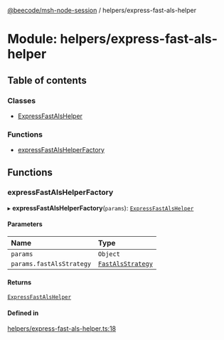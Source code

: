 [@beecode/msh-node-session](../README.md) / helpers/express-fast-als-helper

# Module: helpers/express-fast-als-helper

## Table of contents

### Classes

- [ExpressFastAlsHelper](../classes/helpers_express_fast_als_helper.ExpressFastAlsHelper.md)

### Functions

- [expressFastAlsHelperFactory](helpers_express_fast_als_helper.md#expressfastalshelperfactory)

## Functions

### expressFastAlsHelperFactory

▸ **expressFastAlsHelperFactory**(`params`): [`ExpressFastAlsHelper`](../classes/helpers_express_fast_als_helper.ExpressFastAlsHelper.md)

#### Parameters

| Name | Type |
| :------ | :------ |
| `params` | `Object` |
| `params.fastAlsStrategy` | [`FastAlsStrategy`](../classes/session_strategy_fast_als_strategy.FastAlsStrategy.md) |

#### Returns

[`ExpressFastAlsHelper`](../classes/helpers_express_fast_als_helper.ExpressFastAlsHelper.md)

#### Defined in

[helpers/express-fast-als-helper.ts:18](https://github.com/beecode-rs/msh-node-session/blob/007a8c1/src/helpers/express-fast-als-helper.ts#L18)
